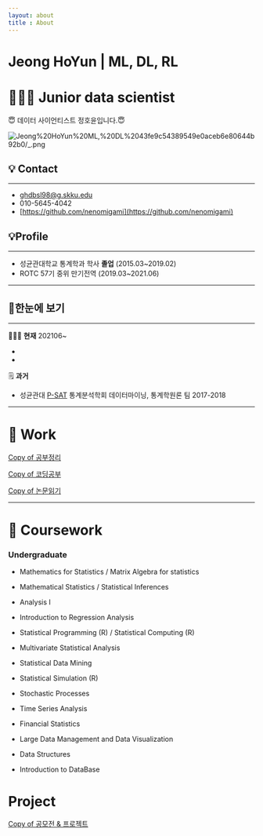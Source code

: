 ```yaml
---
layout: about
title : About
---
```

# Jeong HoYun | ML, DL, RL

# 👨🏻‍💻 Junior data scientist

😇 데이터 사이언티스트 정호윤입니다.😇 

![Jeong%20HoYun%20ML,%20DL%2043fe9c54389549e0aceb6e80644b92b0/_.png](Jeong%20HoYun%20ML,%20DL%2043fe9c54389549e0aceb6e80644b92b0/_.png)

## 💡 Contact

---

- ghdbsl98@g.skku.edu
- 010-5645-4042
- [https://github.com/nenomigami](https://github.com/nenomigami)

## 💡Profile

---

- 성균관대학교 통계학과 학사 **졸업** (2015.03~2019.02)
- ROTC 57기 중위 만기전역 (2019.03~2021.06)

---

## 🔎한눈에 보기

---

👨🏻‍💻 **현재** 202106~

- 
- 

🗒️ **과거**

- 성균관대 [P-SAT](https://instagram.com/skku_psat2007?utm_medium=copy_link) 통계분석학회 데이터마이닝, 통계학원론 팀 2017-2018

---

# 💯 Work

[Copy of 공부정리](https://www.notion.so/Copy-of-180459bc5e6248e69c6c90c0c42c3eb5)

[Copy of 코딩공부](https://www.notion.so/Copy-of-8033ae2ffb5a4e88b81ccff49db46ad6)

[Copy of 논문읽기](https://www.notion.so/Copy-of-272f8c2be0564979bc4496aa167f0c41)

---

# 📔 Coursework

### **Undergraduate**

- Mathematics for Statistics / Matrix Algebra for statistics
- Mathematical Statistics / Statistical Inferences
- Analysis I
- Introduction to Regression Analysis
- Statistical Programming (R) / Statistical Computing (R)
- Multivariate Statistical Analysis
- Statistical Data Mining
- Statistical Simulation (R)
- Stochastic Processes
- Time Series Analysis
- Financial Statistics
- Large Data Management and Data Visualization

- Data Structures
- Introduction to DataBase

# Project

[Copy of 공모전 & 프로젝트](https://www.notion.so/d7700b7db6994874a61a83f57694ad71)


[blog]: /
[portfolio]: https://hydejack.com/examples/
[resume]: https://hydejack.com/resume/
[download]: https://hydejack.com/download/
[welcome]: https://hydejack.com/
[forms]: https://hydejack.com/forms-by-example/

[features]: #features
[news]: #build-an-audience
[syntax]: syntax-highlighting
[latex]: #beautiful-math
[dark]: https://hydejack.com/blog/hydejack/2018-09-01-introducing-dark-mode/
[search]: https://hydejack.com/#_search-input
[grid]: https://hydejack.com/blog/hydejack/

[lic]: LICENSE.md
[pro]: licenses/PRO.md
[docs]: docs/README.md
[ofln]: docs/advanced.md#enabling-offline-support
[math]: docs/writing.md#adding-math

[kit]: https://github.com/hydecorp/hydejack-starter-kit/releases
[src]: https://github.com/hydecorp/hydejack
[gem]: https://rubygems.org/gems/jekyll-theme-hydejack
[buy]: https://gum.co/nuOluY

[gpss]: https://developers.google.com/speed/pagespeed/insights/?url=https%3A%2F%2Fhydejack.com%2Fdocs%2F
[rouge]: http://rouge.jneen.net
[katex]: https://khan.github.io/KaTeX/
[mathjax]: https://www.mathjax.org/
[tinyletter]: https://tinyletter.com/


